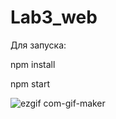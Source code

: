 # Lab3_web
Для запуска:

npm install

npm start






![ezgif com-gif-maker](https://user-images.githubusercontent.com/47008838/104713564-1d37a000-5735-11eb-9fa8-2fd525b122bd.gif)
